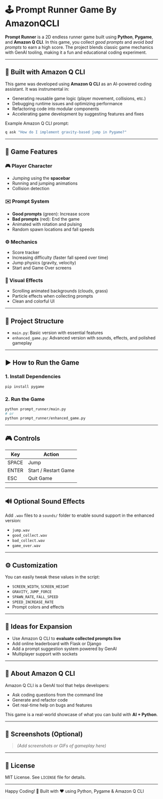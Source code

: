 # 🕹️ Prompt Runner Game By AmazonQCLI

**Prompt Runner** is a 2D endless runner game built using **Python**, **Pygame**, and **Amazon Q CLI**. In this game, you collect *good prompts* and avoid *bad prompts* to earn a high score. The project blends classic game mechanics with GenAI tooling, making it a fun and educational coding experiment.

---

## 🤖 Built with Amazon Q CLI

This game was developed using **Amazon Q CLI** as an AI-powered coding assistant. It was instrumental in:

- Generating reusable game logic (player movement, collisions, etc.)
- Debugging runtime issues and optimizing performance
- Refactoring code into modular components
- Accelerating game development by suggesting features and fixes

Example Amazon Q CLI prompt:
```bash
q ask "How do I implement gravity-based jump in Pygame?"
````

---

## 🧩 Game Features

### 🎮 Player Character

* Jumping using the **spacebar**
* Running and jumping animations
* Collision detection

### ✉️ Prompt System

* **Good prompts** (green): Increase score
* **Bad prompts** (red): End the game
* Animated with rotation and pulsing
* Random spawn locations and fall speeds

### ⚙️ Mechanics

* Score tracker
* Increasing difficulty (faster fall speed over time)
* Jump physics (gravity, velocity)
* Start and Game Over screens

### 🎨 Visual Effects

* Scrolling animated backgrounds (clouds, grass)
* Particle effects when collecting prompts
* Clean and colorful UI

---

## 📁 Project Structure

* `main.py`: Basic version with essential features
* `enhanced_game.py`: Advanced version with sounds, effects, and polished gameplay

---

## ▶️ How to Run the Game

### 1. Install Dependencies

```bash
pip install pygame
```

### 2. Run the Game

```bash
python prompt_runner/main.py
# or
python prompt_runner/enhanced_game.py
```

---

## 🎮 Controls

| Key   | Action               |
| ----- | -------------------- |
| SPACE | Jump                 |
| ENTER | Start / Restart Game |
| ESC   | Quit Game            |

---

## 🔊 Optional Sound Effects

Add `.wav` files to a `sounds/` folder to enable sound support in the enhanced version:

* `jump.wav`
* `good_collect.wav`
* `bad_collect.wav`
* `game_over.wav`

---

## ⚙️ Customization

You can easily tweak these values in the script:

* `SCREEN_WIDTH`, `SCREEN_HEIGHT`
* `GRAVITY`, `JUMP_FORCE`
* `SPAWN_RATE`, `FALL_SPEED`
* `SPEED_INCREASE_RATE`
* Prompt colors and effects

---

## 🚀 Ideas for Expansion

* Use Amazon Q CLI to **evaluate collected prompts live**
* Add online leaderboard with Flask or Django
* Add a prompt suggestion system powered by GenAI
* Multiplayer support with sockets

---

## 📢 About Amazon Q CLI

Amazon Q CLI is a GenAI tool that helps developers:

* Ask coding questions from the command line
* Generate and refactor code
* Get real-time help on bugs and features

This game is a real-world showcase of what you can build with **AI + Python**.

---

## 📸 Screenshots (Optional)

> *(Add screenshots or GIFs of gameplay here)*

---

## 📄 License

MIT License. See `LICENSE` file for details.

---

Happy Coding! 🎉
Built with ❤️ using Python, Pygame & Amazon Q CLI

```
